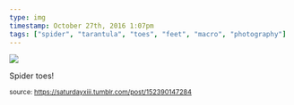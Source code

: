 ```yaml
---
type: img
timestamp: October 27th, 2016 1:07pm
tags: ["spider", "tarantula", "toes", "feet", "macro", "photography"]
---
```

<img src="https://saturdayxiii.github.io/media/152390147284.jpg"/>

Spider toes!
 
      
      
  
<small>source: https://saturdayxiii.tumblr.com/post/152390147284</small>